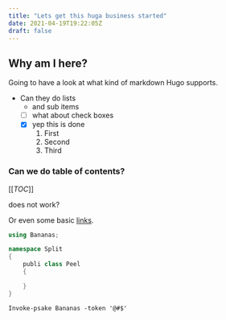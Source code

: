 ```yaml
---
title: "Lets get this huga business started"
date: 2021-04-19T19:22:05Z
draft: false
---
```


## Why am I here?

Going to have a look at what kind of markdown Hugo supports.

- Can they do lists
  - and sub items
  - [ ] what about check boxes
  - [x] yep this is done
    1. First
    1. Second
    1. Third

### Can we do table of contents?

[[_TOC_]]

does not work?

Or even some basic [links](https://google.com).

```csharp
using Bananas;

namespace Split 
{
    publi class Peel
    {

    }
}
```

```pwsh
Invoke-psake Bananas -token '@#$'
```
